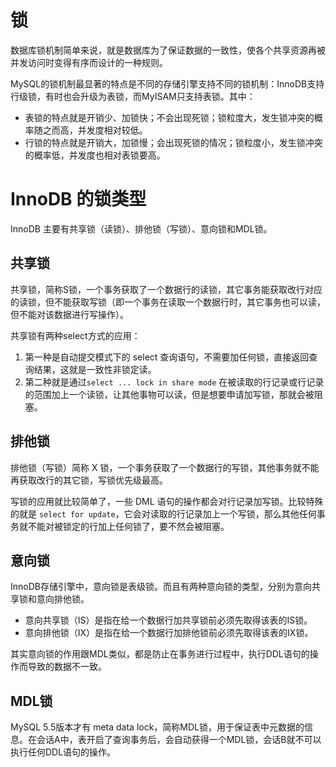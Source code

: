 # 锁

数据库锁机制简单来说，就是数据库为了保证数据的一致性，使各个共享资源再被并发访问时变得有序而设计的一种规则。

MySQL的锁机制最显著的特点是不同的存储引擎支持不同的锁机制：InnoDB支持行级锁，有时也会升级为表锁，而MyISAM只支持表锁。其中：

- 表锁的特点就是开销少、加锁快；不会出现死锁；锁粒度大，发生锁冲突的概率随之而高，并发度相对较低。
- 行锁的特点就是开销大，加锁慢；会出现死锁的情况；锁粒度小，发生锁冲突的概率低，并发度也相对表锁要高。

# InnoDB 的锁类型

InnoDB 主要有共享锁（读锁）、排他锁（写锁）、意向锁和MDL锁。

## 共享锁

共享锁，简称S锁，一个事务获取了一个数据行的读锁，其它事务能获取改行对应的读锁，但不能获取写锁（即一个事务在读取一个数据行时，其它事务也可以读，但不能对该数据进行写操作）。

共享锁有两种select方式的应用：

1. 第一种是自动提交模式下的 select 查询语句，不需要加任何锁，直接返回查询结果，这就是一致性非锁定读。
2. 第二种就是通过`select ... lock in share mode` 在被读取的行记录或行记录的范围加上一个读锁，让其他事物可以读，但是想要申请加写锁，那就会被阻塞。

## 排他锁

排他锁（写锁）简称 X 锁，一个事务获取了一个数据行的写锁，其他事务就不能再获取改行的其它锁，写锁优先级最高。

写锁的应用就比较简单了，一些 DML 语句的操作都会对行记录加写锁。比较特殊的就是 `select for update`，它会对读取的行记录加上一个写锁，那么其他任何事务就不能对被锁定的行加上任何锁了，要不然会被阻塞。

## 意向锁

InnoDB存储引擎中，意向锁是表级锁。而且有两种意向锁的类型，分别为意向共享锁和意向排他锁。

- 意向共享锁（IS）是指在给一个数据行加共享锁前必须先取得该表的IS锁。
- 意向排他锁（IX）是指在给一个数据行加排他锁前必须先取得该表的IX锁。

其实意向锁的作用跟MDL类似，都是防止在事务进行过程中，执行DDL语句的操作而导致的数据不一致。

## MDL锁

MySQL 5.5版本才有 meta data lock，简称MDL锁，用于保证表中元数据的信息。在会话A中，表开启了查询事务后，会自动获得一个MDL锁，会话B就不可以执行任何DDL语句的操作。




